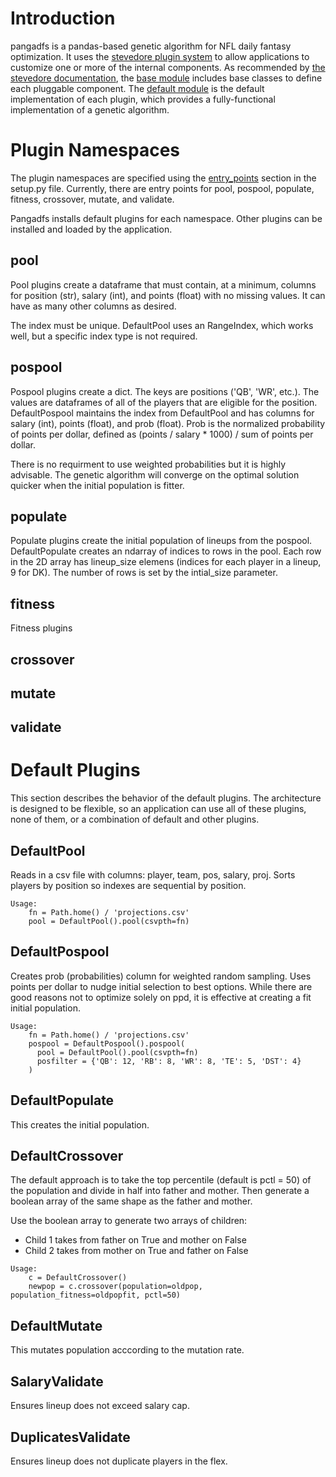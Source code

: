 # Introduction

pangadfs is a pandas-based genetic algorithm for NFL daily fantasy optimization. It uses the [stevedore plugin system](https://docs.openstack.org/stevedore/latest/ "Stevedore plugins") to allow applications to customize one or more of the internal components. As recommended by [the stevedore documentation](https://docs.openstack.org/stevedore/latest/user/tutorial/creating_plugins.html#a-plugin-base-class "Stevedore documentation"), the [base module](base-reference.md) includes base classes to define each pluggable component. The [default module](default-reference.md) is the default implementation of each plugin, which provides a fully-functional implementation of a genetic algorithm.

# Plugin Namespaces

The plugin namespaces are specified using the [entry_points](https://packaging.python.org/specifications/entry-points/ "Entry Points") section in the setup.py file. Currently, there are entry points for pool, pospool, populate, fitness, crossover, mutate, and validate.

Pangadfs installs default plugins for each namespace. Other plugins can be installed and loaded by the application.

## pool

Pool plugins create a dataframe that must contain, at a minimum, columns for position (str), salary (int), and points (float) with no missing values. It can have as many other columns as desired.

The index must be unique. DefaultPool uses an RangeIndex, which works well, but a specific index type is not required. 

## pospool

Pospool plugins create a dict. The keys are positions ('QB', 'WR', etc.). The values are dataframes of all of the players that are eligible for the position. DefaultPospool maintains the index from DefaultPool and has columns for salary (int), points (float), and prob (float). Prob is the normalized probability of points per dollar, defined as (points / salary * 1000) / sum of points per dollar.

There is no requirment to use weighted probabilities but it is highly advisable. The genetic algorithm will converge on the optimal solution quicker when the initial population is fitter. 

## populate

Populate plugins create the initial population of lineups from the pospool. DefaultPopulate creates an ndarray of indices to rows in the pool. Each row in the 2D array has lineup_size elemens (indices for each player in a lineup, 9 for DK). The number of rows is set by the intial_size parameter.

## fitness

Fitness plugins

## crossover


## mutate


## validate


# Default Plugins

This section describes the behavior of the default plugins. The architecture is designed to be flexible, so an application can use all of these plugins, none of them, or a combination of default and other plugins.

## DefaultPool
  
Reads in a csv file with columns: player, team, pos, salary, proj. Sorts players by position so indexes are sequential by position.

```
Usage:
    fn = Path.home() / 'projections.csv'
    pool = DefaultPool().pool(csvpth=fn)
```

## DefaultPospool

Creates prob (probabilities) column for weighted random sampling. Uses points per dollar to nudge initial selection to best options. While there are good reasons not to optimize solely on ppd, it is effective at creating a fit initial population.    

```
Usage:
    fn = Path.home() / 'projections.csv'
    pospool = DefaultPospool().pospool(
      pool = DefaultPool().pool(csvpth=fn)
      posfilter = {'QB': 12, 'RB': 8, 'WR': 8, 'TE': 5, 'DST': 4}
    )
```

## DefaultPopulate

This creates the initial population.

## DefaultCrossover

The default approach is to take the top percentile (default is pctl = 50) of the population and divide in half into father and mother. Then generate a boolean array of the same shape as the father and mother.

Use the boolean array to generate two arrays of children:

* Child 1 takes from father on True and mother on False
* Child 2 takes from mother on True and father on False

```
Usage:
    c = DefaultCrossover()
    newpop = c.crossover(population=oldpop, population_fitness=oldpopfit, pctl=50)
```

## DefaultMutate

This mutates population acccording to the mutation rate.

## SalaryValidate

Ensures lineup does not exceed salary cap.

## DuplicatesValidate

Ensures lineup does not duplicate players in the flex.

